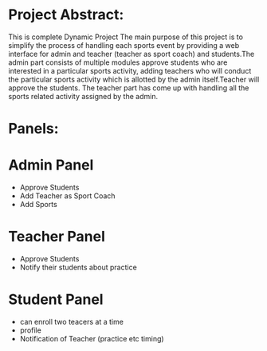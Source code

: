 # Project Abstract: 
This is complete Dynamic Project
The main purpose of this project is to simplify the process of handling each sports event by providing a web interface for admin and teacher (teacher as sport coach) and students.The admin part consists of multiple modules approve students who are interested in a particular sports activity, adding teachers who will conduct the particular sports activity which is allotted by the admin itself.Teacher will approve the students. The teacher part has come up with handling all the sports related activity assigned by the admin.

# Panels:

# Admin Panel
  * Approve Students
  * Add Teacher as Sport Coach
  * Add Sports
    
# Teacher Panel
  * Approve Students 
  * Notify their students about practice

# Student Panel
 * can enroll two teacers at a time
 * profile
 * Notification of Teacher (practice etc timing)
